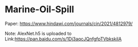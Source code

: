 # Marine-Oil-Spill

Paper: https://www.hindawi.com/journals/cin/2021/4812979/

Note: AlexNet.h5 is uploaded to Link:https://pan.baidu.com/s/1Dj3aqcJQnfgfpTVbkskiIA
